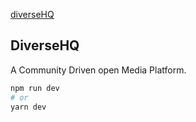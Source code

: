 [diverseHQ](https://diversehq.xyz)

## DiverseHQ
A Community Driven open Media Platform. 

```bash
npm run dev
# or
yarn dev
```


